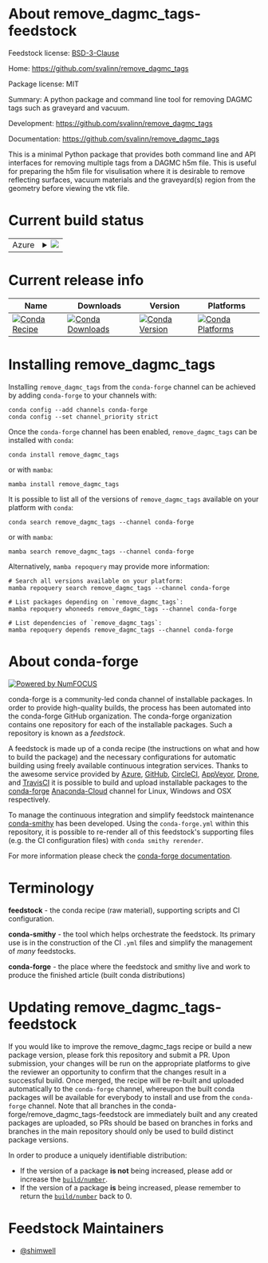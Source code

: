 About remove_dagmc_tags-feedstock
=================================

Feedstock license: [BSD-3-Clause](https://github.com/conda-forge/remove_dagmc_tags-feedstock/blob/main/LICENSE.txt)

Home: https://github.com/svalinn/remove_dagmc_tags

Package license: MIT

Summary: A python package and command line tool for removing DAGMC tags such as graveyard and vacuum.

Development: https://github.com/svalinn/remove_dagmc_tags

Documentation: https://github.com/svalinn/remove_dagmc_tags

This is a minimal Python package that provides both command line and API
interfaces for removing multiple tags from a DAGMC h5m file.
This is useful for preparing the h5m file for visulisation where it is
desirable to remove reflecting surfaces, vacuum materials and the
graveyard(s) region from the geometry before viewing the vtk file.


Current build status
====================


<table>
    
  <tr>
    <td>Azure</td>
    <td>
      <details>
        <summary>
          <a href="https://dev.azure.com/conda-forge/feedstock-builds/_build/latest?definitionId=12717&branchName=main">
            <img src="https://dev.azure.com/conda-forge/feedstock-builds/_apis/build/status/remove_dagmc_tags-feedstock?branchName=main">
          </a>
        </summary>
        <table>
          <thead><tr><th>Variant</th><th>Status</th></tr></thead>
          <tbody><tr>
              <td>linux_64_python3.10.____cpython</td>
              <td>
                <a href="https://dev.azure.com/conda-forge/feedstock-builds/_build/latest?definitionId=12717&branchName=main">
                  <img src="https://dev.azure.com/conda-forge/feedstock-builds/_apis/build/status/remove_dagmc_tags-feedstock?branchName=main&jobName=linux&configuration=linux%20linux_64_python3.10.____cpython" alt="variant">
                </a>
              </td>
            </tr><tr>
              <td>linux_64_python3.11.____cpython</td>
              <td>
                <a href="https://dev.azure.com/conda-forge/feedstock-builds/_build/latest?definitionId=12717&branchName=main">
                  <img src="https://dev.azure.com/conda-forge/feedstock-builds/_apis/build/status/remove_dagmc_tags-feedstock?branchName=main&jobName=linux&configuration=linux%20linux_64_python3.11.____cpython" alt="variant">
                </a>
              </td>
            </tr><tr>
              <td>linux_64_python3.12.____cpython</td>
              <td>
                <a href="https://dev.azure.com/conda-forge/feedstock-builds/_build/latest?definitionId=12717&branchName=main">
                  <img src="https://dev.azure.com/conda-forge/feedstock-builds/_apis/build/status/remove_dagmc_tags-feedstock?branchName=main&jobName=linux&configuration=linux%20linux_64_python3.12.____cpython" alt="variant">
                </a>
              </td>
            </tr><tr>
              <td>linux_64_python3.8.____cpython</td>
              <td>
                <a href="https://dev.azure.com/conda-forge/feedstock-builds/_build/latest?definitionId=12717&branchName=main">
                  <img src="https://dev.azure.com/conda-forge/feedstock-builds/_apis/build/status/remove_dagmc_tags-feedstock?branchName=main&jobName=linux&configuration=linux%20linux_64_python3.8.____cpython" alt="variant">
                </a>
              </td>
            </tr><tr>
              <td>linux_64_python3.9.____cpython</td>
              <td>
                <a href="https://dev.azure.com/conda-forge/feedstock-builds/_build/latest?definitionId=12717&branchName=main">
                  <img src="https://dev.azure.com/conda-forge/feedstock-builds/_apis/build/status/remove_dagmc_tags-feedstock?branchName=main&jobName=linux&configuration=linux%20linux_64_python3.9.____cpython" alt="variant">
                </a>
              </td>
            </tr><tr>
              <td>osx_64_python3.10.____cpython</td>
              <td>
                <a href="https://dev.azure.com/conda-forge/feedstock-builds/_build/latest?definitionId=12717&branchName=main">
                  <img src="https://dev.azure.com/conda-forge/feedstock-builds/_apis/build/status/remove_dagmc_tags-feedstock?branchName=main&jobName=osx&configuration=osx%20osx_64_python3.10.____cpython" alt="variant">
                </a>
              </td>
            </tr><tr>
              <td>osx_64_python3.11.____cpython</td>
              <td>
                <a href="https://dev.azure.com/conda-forge/feedstock-builds/_build/latest?definitionId=12717&branchName=main">
                  <img src="https://dev.azure.com/conda-forge/feedstock-builds/_apis/build/status/remove_dagmc_tags-feedstock?branchName=main&jobName=osx&configuration=osx%20osx_64_python3.11.____cpython" alt="variant">
                </a>
              </td>
            </tr><tr>
              <td>osx_64_python3.12.____cpython</td>
              <td>
                <a href="https://dev.azure.com/conda-forge/feedstock-builds/_build/latest?definitionId=12717&branchName=main">
                  <img src="https://dev.azure.com/conda-forge/feedstock-builds/_apis/build/status/remove_dagmc_tags-feedstock?branchName=main&jobName=osx&configuration=osx%20osx_64_python3.12.____cpython" alt="variant">
                </a>
              </td>
            </tr><tr>
              <td>osx_64_python3.8.____cpython</td>
              <td>
                <a href="https://dev.azure.com/conda-forge/feedstock-builds/_build/latest?definitionId=12717&branchName=main">
                  <img src="https://dev.azure.com/conda-forge/feedstock-builds/_apis/build/status/remove_dagmc_tags-feedstock?branchName=main&jobName=osx&configuration=osx%20osx_64_python3.8.____cpython" alt="variant">
                </a>
              </td>
            </tr><tr>
              <td>osx_64_python3.9.____cpython</td>
              <td>
                <a href="https://dev.azure.com/conda-forge/feedstock-builds/_build/latest?definitionId=12717&branchName=main">
                  <img src="https://dev.azure.com/conda-forge/feedstock-builds/_apis/build/status/remove_dagmc_tags-feedstock?branchName=main&jobName=osx&configuration=osx%20osx_64_python3.9.____cpython" alt="variant">
                </a>
              </td>
            </tr>
          </tbody>
        </table>
      </details>
    </td>
  </tr>
</table>

Current release info
====================

| Name | Downloads | Version | Platforms |
| --- | --- | --- | --- |
| [![Conda Recipe](https://img.shields.io/badge/recipe-remove_dagmc_tags-green.svg)](https://anaconda.org/conda-forge/remove_dagmc_tags) | [![Conda Downloads](https://img.shields.io/conda/dn/conda-forge/remove_dagmc_tags.svg)](https://anaconda.org/conda-forge/remove_dagmc_tags) | [![Conda Version](https://img.shields.io/conda/vn/conda-forge/remove_dagmc_tags.svg)](https://anaconda.org/conda-forge/remove_dagmc_tags) | [![Conda Platforms](https://img.shields.io/conda/pn/conda-forge/remove_dagmc_tags.svg)](https://anaconda.org/conda-forge/remove_dagmc_tags) |

Installing remove_dagmc_tags
============================

Installing `remove_dagmc_tags` from the `conda-forge` channel can be achieved by adding `conda-forge` to your channels with:

```
conda config --add channels conda-forge
conda config --set channel_priority strict
```

Once the `conda-forge` channel has been enabled, `remove_dagmc_tags` can be installed with `conda`:

```
conda install remove_dagmc_tags
```

or with `mamba`:

```
mamba install remove_dagmc_tags
```

It is possible to list all of the versions of `remove_dagmc_tags` available on your platform with `conda`:

```
conda search remove_dagmc_tags --channel conda-forge
```

or with `mamba`:

```
mamba search remove_dagmc_tags --channel conda-forge
```

Alternatively, `mamba repoquery` may provide more information:

```
# Search all versions available on your platform:
mamba repoquery search remove_dagmc_tags --channel conda-forge

# List packages depending on `remove_dagmc_tags`:
mamba repoquery whoneeds remove_dagmc_tags --channel conda-forge

# List dependencies of `remove_dagmc_tags`:
mamba repoquery depends remove_dagmc_tags --channel conda-forge
```


About conda-forge
=================

[![Powered by
NumFOCUS](https://img.shields.io/badge/powered%20by-NumFOCUS-orange.svg?style=flat&colorA=E1523D&colorB=007D8A)](https://numfocus.org)

conda-forge is a community-led conda channel of installable packages.
In order to provide high-quality builds, the process has been automated into the
conda-forge GitHub organization. The conda-forge organization contains one repository
for each of the installable packages. Such a repository is known as a *feedstock*.

A feedstock is made up of a conda recipe (the instructions on what and how to build
the package) and the necessary configurations for automatic building using freely
available continuous integration services. Thanks to the awesome service provided by
[Azure](https://azure.microsoft.com/en-us/services/devops/), [GitHub](https://github.com/),
[CircleCI](https://circleci.com/), [AppVeyor](https://www.appveyor.com/),
[Drone](https://cloud.drone.io/welcome), and [TravisCI](https://travis-ci.com/)
it is possible to build and upload installable packages to the
[conda-forge](https://anaconda.org/conda-forge) [Anaconda-Cloud](https://anaconda.org/)
channel for Linux, Windows and OSX respectively.

To manage the continuous integration and simplify feedstock maintenance
[conda-smithy](https://github.com/conda-forge/conda-smithy) has been developed.
Using the ``conda-forge.yml`` within this repository, it is possible to re-render all of
this feedstock's supporting files (e.g. the CI configuration files) with ``conda smithy rerender``.

For more information please check the [conda-forge documentation](https://conda-forge.org/docs/).

Terminology
===========

**feedstock** - the conda recipe (raw material), supporting scripts and CI configuration.

**conda-smithy** - the tool which helps orchestrate the feedstock.
                   Its primary use is in the construction of the CI ``.yml`` files
                   and simplify the management of *many* feedstocks.

**conda-forge** - the place where the feedstock and smithy live and work to
                  produce the finished article (built conda distributions)


Updating remove_dagmc_tags-feedstock
====================================

If you would like to improve the remove_dagmc_tags recipe or build a new
package version, please fork this repository and submit a PR. Upon submission,
your changes will be run on the appropriate platforms to give the reviewer an
opportunity to confirm that the changes result in a successful build. Once
merged, the recipe will be re-built and uploaded automatically to the
`conda-forge` channel, whereupon the built conda packages will be available for
everybody to install and use from the `conda-forge` channel.
Note that all branches in the conda-forge/remove_dagmc_tags-feedstock are
immediately built and any created packages are uploaded, so PRs should be based
on branches in forks and branches in the main repository should only be used to
build distinct package versions.

In order to produce a uniquely identifiable distribution:
 * If the version of a package **is not** being increased, please add or increase
   the [``build/number``](https://docs.conda.io/projects/conda-build/en/latest/resources/define-metadata.html#build-number-and-string).
 * If the version of a package **is** being increased, please remember to return
   the [``build/number``](https://docs.conda.io/projects/conda-build/en/latest/resources/define-metadata.html#build-number-and-string)
   back to 0.

Feedstock Maintainers
=====================

* [@shimwell](https://github.com/shimwell/)


